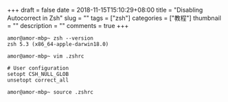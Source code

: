 +++ 
draft = false
date = 2018-11-15T15:10:29+08:00
title = "Disabling Autocorrect in Zsh"
slug = "" 
tags = ["zsh"]
categories = ["教程"]
thumbnail = "<no value>"
description = ""
comments = true 
+++

```
amor@amor-mbp~ zsh --version
zsh 5.3 (x86_64-apple-darwin18.0)
```

```
amor@amor-mbp~ vim .zshrc
```

```
# User configuration
setopt CSH_NULL_GLOB
unsetopt correct_all
```

```
amor@amor-mbp~ source .zshrc
```